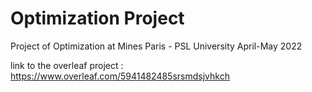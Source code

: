 # Optimization Project

Project of Optimization at Mines Paris - PSL University
April-May 2022

link to the overleaf project : https://www.overleaf.com/5941482485srsmdsjvhkch

